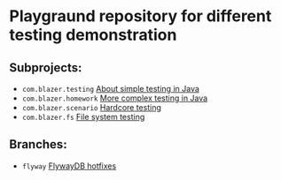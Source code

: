 # Playgraund repository for different testing demonstration

## Subprojects:

 * `com.blazer.testing` [About simple testing in Java](http://blog.blzr.me/2012/08/blog-post_3.html)
 * `com.blazer.homework` [More complex testing in Java](http://blog.blzr.me/2012/08/blog-post_10.html)
 * `com.blazer.scenario` [Hardcore testing](http://blog.blzr.me/2013/03/blog-post_27.html)
 * `com.blazer.fs` [File system testing](http://blog.blzr.me/2013/05/blog-post_31.html)

## Branches:

 * `flyway` [FlywayDB hotfixes](http://flywaydb.org/documentation/faq.html#hot-fixes)
